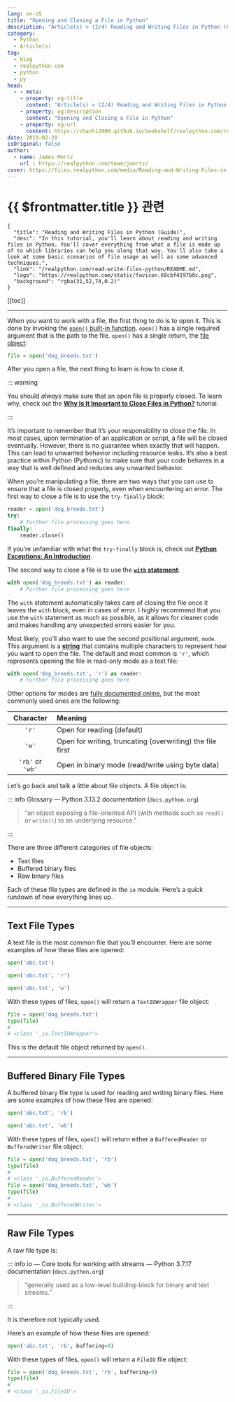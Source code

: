 ```yaml
---
lang: en-US
title: "Opening and Closing a File in Python"
description: "Article(s) > (2/4) Reading and Writing Files in Python (Guide)"
category:
  - Python
  - Article(s)
tag:
  - blog
  - realpython.com
  - python
  - py
head:
  - - meta:
    - property: og:title
      content: "Article(s) > (2/4) Reading and Writing Files in Python (Guide)"
    - property: og:description
      content: "Opening and Closing a File in Python"
    - property: og:url
      content: https://chanhi2000.github.io/bookshelf/realpython.com/read-write-files-python/opening-and-closing-a-file-in-python.html
date: 2019-02-20
isOriginal: false
author:
  - name: James Mertz
    url : https://realpython.com/team/jmertz/
cover: https://files.realpython.com/media/Reading-and-Writing-Files-in-Python_Watermarked.0d394921fd90.jpg
---
```


# {{ $frontmatter.title }} 관련

```component VPCard
{
  "title": "Reading and Writing Files in Python (Guide)",
  "desc": "In this tutorial, you'll learn about reading and writing files in Python. You'll cover everything from what a file is made up of to which libraries can help you along that way. You'll also take a look at some basic scenarios of file usage as well as some advanced techniques.",
  "link": "/realpython.com/read-write-files-python/README.md",
  "logo": "https://realpython.com/static/favicon.68cbf4197b0c.png",
  "background": "rgba(31,52,74,0.2)"
}
```

[[toc]]

---

<SiteInfo
  name="Reading and Writing Files in Python (Guide)"
  desc="In this tutorial, you'll learn about reading and writing files in Python. You'll cover everything from what a file is made up of to which libraries can help you along that way. You'll also take a look at some basic scenarios of file usage as well as some advanced techniques."
  url="https://realpython.com/read-write-files-python#opening-and-closing-a-file-in-python"
  logo="https://realpython.com/static/favicon.68cbf4197b0c.png"
  preview="https://files.realpython.com/media/Reading-and-Writing-Files-in-Python_Watermarked.0d394921fd90.jpg"/>

When you want to work with a file, the first thing to do is to open it. This is done by invoking the [<FontIcon icon="fa-brands fa-python"/>`open()` built-in function](https://docs.python.org/3/library/functions.html#open). `open()` has a single required argument that is the path to the file. `open()` has a single return, the [<FontIcon icon="fa-brands fa-python"/>file object](https://docs.python.org/3/glossary.html#term-file-object):

```py
file = open('dog_breeds.txt')
```

After you open a file, the next thing to learn is how to close it.

::: warning

You should *always* make sure that an open file is properly closed. To learn why, check out the [**Why Is It Important to Close Files in Python?**](/realpython.com/why-close-file-python.md) tutorial.

:::

It’s important to remember that it’s your responsibility to close the file. In most cases, upon termination of an application or script, a file will be closed eventually. However, there is no guarantee when exactly that will happen. This can lead to unwanted behavior including resource leaks. It’s also a best practice within Python (Pythonic) to make sure that your code behaves in a way that is well defined and reduces any unwanted behavior.

When you’re manipulating a file, there are two ways that you can use to ensure that a file is closed properly, even when encountering an error. The first way to close a file is to use the `try-finally` block:

```py
reader = open('dog_breeds.txt')
try:
    # Further file processing goes here
finally:
    reader.close()
```

If you’re unfamiliar with what the `try-finally` block is, check out [**Python Exceptions: An Introduction**](/realpython.com/python-exceptions.md).

The second way to close a file is to use the [**`with` statement**](/realpython.com/python-with-statement/README.md):

```py
with open('dog_breeds.txt') as reader:
    # Further file processing goes here
```

The `with` statement automatically takes care of closing the file once it leaves the `with` block, even in cases of error. I highly recommend that you use the `with` statement as much as possible, as it allows for cleaner code and makes handling any unexpected errors easier for you.

Most likely, you’ll also want to use the second positional argument, `mode`. This argument is a [**string**](/realpython.com/python-strings.md) that contains multiple characters to represent how you want to open the file. The default and most common is `'r'`, which represents opening the file in read-only mode as a text file:

```py
with open('dog_breeds.txt', 'r') as reader:
    # Further file processing goes here
```

Other options for modes are [<FontIcon icon="fa-brands fa-python"/>fully documented online](https://docs.python.org/3/library/functions.html#open), but the most commonly used ones are the following:

| Character | Meaning |
| :---: | :--- |
| `'r'` | Open for reading (default) |
| `'w'` | Open for writing, truncating (overwriting) the file first |
| `'rb'` or `'wb'` | Open in binary mode (read/write using byte data) |

Let’s go back and talk a little about file objects. A file object is:

::: info Glossary — Python 3.13.2 documentation (<code>docs.python.org</code>)

> “an object exposing a file-oriented API (with methods such as `read()` or `write()`) to an underlying resource.”

<SiteInfo
  name="Glossary"
  desc="The default Python prompt of the interactive shell. Often seen for code examples which can be executed interactively in the interpreter.,,..., Can refer to:- The default Python prompt of the i..."
  url="https://docs.python.org/3/glossary.html#term-file-object"
  logo="https://docs.python.org/_static/py.svg"
  preview="https://docs.python.org/3/_static/og-image.png"/>

:::

There are three different categories of file objects:

- Text files
- Buffered binary files
- Raw binary files

Each of these file types are defined in the `io` module. Here’s a quick rundown of how everything lines up.

---

## Text File Types

A text file is the most common file that you’ll encounter. Here are some examples of how these files are opened:

```py
open('abc.txt')

open('abc.txt', 'r')

open('abc.txt', 'w')
```

With these types of files, `open()` will return a `TextIOWrapper` file object:

```py
file = open('dog_breeds.txt')
type(file)
# 
# <class '_io.TextIOWrapper'>
```

This is the default file object returned by `open()`.

---

## Buffered Binary File Types

A buffered binary file type is used for reading and writing binary files. Here are some examples of how these files are opened:

```py
open('abc.txt', 'rb')

open('abc.txt', 'wb')
```

With these types of files, `open()` will return either a `BufferedReader` or `BufferedWriter` file object:

```py
file = open('dog_breeds.txt', 'rb')
type(file)
# 
# <class '_io.BufferedReader'>
file = open('dog_breeds.txt', 'wb')
type(file)
# 
# <class '_io.BufferedWriter'>
```

---

## Raw File Types

A raw file type is:

::: info io — Core tools for working with streams — Python 3.7.17 documentation (<code>docs.python.org</code>)

> “generally used as a low-level building-block for binary and text streams.”

<SiteInfo
  name="io — Core tools for working with streams — Python 3.7.17 documentation"
  desc="The io module provides Python’s main facilities for dealing with various types of I/O. There are three main types of I/O: text I/O, binary I/O and raw I/O. These are generic categories, and various backing stores can be used for each of them. A concrete object belonging to any of these categories is called a file object. Other common terms are stream and file-like object."
  url="https://docs.python.org/3.7/library/io.html#raw-i-o/"
  logo="https://docs.python.org/_static/py.svg"
  preview="https://docs.python.org/3/_static/og-image.png"/>

:::

It is therefore not typically used.

Here’s an example of how these files are opened:

```py
open('abc.txt', 'rb', buffering=0)
```

With these types of files, `open()` will return a `FileIO` file object:

```py
file = open('dog_breeds.txt', 'rb', buffering=0)
type(file)
# 
# <class '_io.FileIO'>
```
